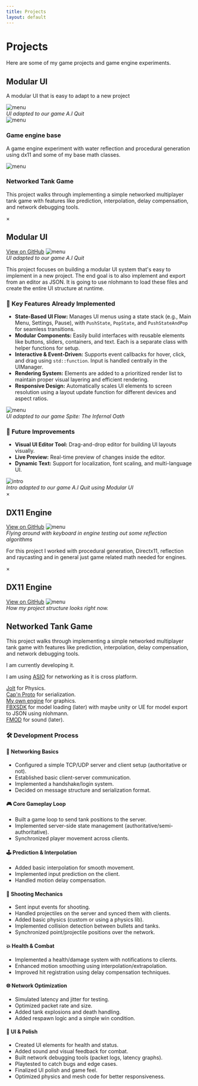 ```yaml
---
title: Projects
layout: default
---
```


# Projects  
Here are some of my game projects and game engine experiments.

<div class="project-grid">

  <!-- Project 1 -->
  <div class="project-card" onclick="openModal('modal1')">
    <h2>Modular UI</h2>
    <p>A modular UI that is easy to adapt to a new project</p>
    <img src="{{ '/assets/images/menu.gif' | relative_url }}" alt="menu">
  <figcaption><i>UI adapted to our game A.I Quit</i></figcaption>
  </div>

  <!-- Project 2 -->
  <div class="project-card" onclick="openModal('modal2')">
    <img src="{{ '/assets/images/meehan.gif' | relative_url }}" alt="menu">
    <h3>Game engine base</h3>
    <p>A game engine experiment with water reflection and procedural generation using dx11 and some of my base math classes.</p>
  </div>

  <!-- Project 2 -->
  <div class="project-card" onclick="openModal('modal3')">
    <img src="{{ '/assets/images/tankgame.png' | relative_url }}" alt="menu">
    <h3>Networked Tank Game</h3>
    <p>This project walks through implementing a simple networked multiplayer tank game with features like prediction, interpolation, delay compensation, and network debugging tools.</p>
  </div>

</div>

<!-- Modals -->

<!-- Modal 1 -->
<div class="modal" id="modal1">
  <div class="modal-content">
    <span class="close-button" onclick="closeModal('modal1')">&times;</span>
    <h2>Modular UI</h2><a href="https://github.com/CaptainMeehan/modular-ui" target="_blank">View on GitHub</a>
    <img src="{{ '/assets/images/menu.gif' | relative_url }}" alt="menu">
  <figcaption><i>UI adapted to our game A.I Quit</i></figcaption>
    <p>This project focuses on building a modular UI system that's easy to implement in a new project. The end goal is to also implement and export from an editor as JSON. It is going to use nlohmann to load these files and create the entire UI structure at runtime.</p>
    <h3>🔧 Key Features Already Implemented</h3>
    <ul>
      <li><strong>State-Based UI Flow:</strong> Manages UI menus using a state stack (e.g., Main Menu, Settings, Pause), with <code>PushState</code>, <code>PopState</code>, and <code>PushStateAndPop</code> for seamless transitions.</li>
      <li><strong>Modular Components:</strong> Easily build interfaces with reusable elements like buttons, sliders, containers, and text. Each is a separate class with helper functions for setup.</li>
      <li><strong>Interactive & Event-Driven:</strong> Supports event callbacks for hover, click, and drag using <code>std::function</code>. Input is handled centrally in the UIManager.</li>
      <li><strong>Rendering System:</strong> Elements are added to a prioritized render list to maintain proper visual layering and efficient rendering.</li>
      <li><strong>Responsive Design:</strong> Automatically scales UI elements to screen resolution using a layout update function for different devices and aspect ratios.</li>
    </ul>
    <img src="{{ '/assets/images/spite1.gif' | relative_url }}" alt="menu">
  <figcaption><i>UI adapted to our game Spite: The Infernal Oath</i></figcaption>
    <h3>🌱 Future Improvements</h3>
    <ul>
      <li><strong>Visual UI Editor Tool:</strong> Drag-and-drop editor for building UI layouts visually.</li>
      <li><strong>Live Preview:</strong> Real-time preview of changes inside the editor.</li>
      <li><strong>Dynamic Text:</strong> Support for localization, font scaling, and multi-language UI.</li>
    </ul>
    <img src="{{ '/assets/images/intro.gif' | relative_url }}" alt="intro">
  <figcaption><i>Intro adapted to our game A.I Quit using Modular UI</i></figcaption>
  </div>
</div>

<!-- Modal 2 -->
<div class="modal" id="modal2">
  <div class="modal-content">
    <span class="close-button" onclick="closeModal('modal2')">&times;</span>
    <h2>DX11 Engine</h2><a href="https://github.com/CaptainMeehan/dx11enginebase/" target="_blank">View on GitHub</a>
    <img src="{{ '/assets/images/meehan.gif' | relative_url }}" alt="menu">
  <figcaption><i>Flying around with keyboard in engine testing out some reflection algorithms</i></figcaption>
<p>For this project I worked with procedural generation, Directx11, reflection and raycasting and in general just game related math needed for engines.</p>
  </div>
</div>

<!-- Modal 3 -->
<div class="modal" id="modal3">
  <div class="modal-content">
    <span class="close-button" onclick="closeModal('modal3')">&times;</span>
    <h2>DX11 Engine</h2><a href="https://github.com/CaptainMeehan/dx11enginebase/" target="_blank">View on GitHub</a>
    <img src="{{ '/assets/images/tankgame.png' | relative_url }}" alt="menu">
  <figcaption><i>How my project structure looks right now.</i></figcaption>
  <h2>Networked Tank Game</h2>
<p>This project walks through implementing a simple networked multiplayer tank game with features like prediction, interpolation, delay compensation, and network debugging tools.</p>
<p>I am currently developing it.</p>
I am using <a href="https://sourceforge.net/projects/asio/files/asio/1.30.2%20%28Stable%29/" target="_blank">ASIO</a> for networking as it is cross platform.

[Jolt](https://github.com/jrouwe/JoltPhysics) for Physics.</br>
[Cap'n Proto](https://capnproto.org/install.html) for serialization.</br>
[My own engine](https://github.com/CaptainMeehan/dx11enginebase/) for graphics.</br>
[FBXSDK](https://download.autodesk.com/us/fbx/20112/fbx_sdk_help/index.html?url=WS1a9193826455f5ff-150b16da11960d83164-6bf0.htm,topicNumber=d0e1518) for model loading (later) with maybe unity or UE for model export to JSON using nlohmann.</br>
[FMOD](https://www.fmod.com/) for sound (later).</br>

<h3>🛠️ Development Process</h3>

<div class="process-section">
  <h4>🔌 Networking Basics</h4>
  <ul>
    <li>Configured a simple TCP/UDP server and client setup (authoritative or not).</li>
    <li>Established basic client-server communication.</li>
    <li>Implemented a handshake/login system.</li>
    <li>Decided on message structure and serialization format.</li>
  </ul>
</div>

<div class="process-section">
  <h4>🎮 Core Gameplay Loop</h4>
  <ul>
    <li>Built a game loop to send tank positions to the server.</li>
    <li>Implemented server-side state management (authoritative/semi-authoritative).</li>
    <li>Synchronized player movement across clients.</li>
  </ul>
</div>

<div class="process-section">
  <h4>🕹️ Prediction & Interpolation</h4>
  <ul>
    <li>Added basic interpolation for smooth movement.</li>
    <li>Implemented input prediction on the client.</li>
    <li>Handled motion delay compensation.</li>
  </ul>
</div>

<div class="process-section">
  <h4>🔫 Shooting Mechanics</h4>
  <ul>
    <li>Sent input events for shooting.</li>
    <li>Handled projectiles on the server and synced them with clients.</li>
    <li>Added basic physics (custom or using a physics lib).</li>
    <li>Implemented collision detection between bullets and tanks.</li>
    <li>Synchronized point/projectile positions over the network.</li>
  </ul>
</div>

<div class="process-section">
  <h4>💥 Health & Combat</h4>
  <ul>
    <li>Implemented a health/damage system with notifications to clients.</li>
    <li>Enhanced motion smoothing using interpolation/extrapolation.</li>
    <li>Improved hit registration using delay compensation techniques.</li>
  </ul>
</div>

<div class="process-section">
  <h4>🌐 Network Optimization</h4>
  <ul>
    <li>Simulated latency and jitter for testing.</li>
    <li>Optimized packet rate and size.</li>
    <li>Added tank explosions and death handling.</li>
    <li>Added respawn logic and a simple win condition.</li>
  </ul>
</div>

<div class="process-section">
  <h4>🧪 UI & Polish</h4>
  <ul>
    <li>Created UI elements for health and status.</li>
    <li>Added sound and visual feedback for combat.</li>
    <li>Built network debugging tools (packet logs, latency graphs).</li>
    <li>Playtested to catch bugs and edge cases.</li>
    <li>Finalized UI polish and game feel.</li>
    <li>Optimized physics and mesh code for better responsiveness.</li>
  </ul>
</div>
  </div>
</div>
